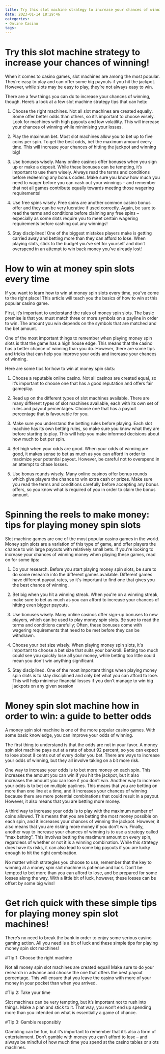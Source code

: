 ```yaml
---
title: Try this slot machine strategy to increase your chances of winning!
date: 2023-01-14 18:29:46
categories:
- Online Casino
tags:
---
```



#  Try this slot machine strategy to increase your chances of winning!

When it comes to casino games, slot machines are among the most popular. They’re easy to play and can offer some big payouts if you hit the jackpot. However, while slots may be easy to play, they’re not always easy to win.

There are a few things you can do to increase your chances of winning, though. Here’s a look at a few slot machine strategy tips that can help:

1. Choose the right machines. Not all slot machines are created equally. Some offer better odds than others, so it’s important to choose wisely. Look for machines with high payouts and low volatility. This will increase your chances of winning while minimising your losses.

2. Play the maximum bet. Most slot machines allow you to bet up to five coins per spin. To get the best odds, bet the maximum amount every time. This will increase your chances of hitting the jackpot and winning big!

3. Use bonuses wisely. Many online casinos offer bonuses when you sign up or make a deposit. While these bonuses can be tempting, it’s important to use them wisely. Always read the terms and conditions before redeeming any bonus codes. Make sure you know how much you need to wager before you can cash out your winnings – and remember that not all games contribute equally towards meeting those wagering requirements!

4. Use free spins wisely. Free spins are another common casino bonus offer and they can be very lucrative if used correctly. Again, be sure to read the terms and conditions before claiming any free spins – especially as some slots require you to meet certain wagering requirements before cashing out any winnings!

5. Stay disciplined! One of the biggest mistakes players make is getting carried away and betting more than they can afford to lose. When playing slots, stick to the budget you’ve set for yourself and don’t overspend in an attempt to win back money you’ve already lost!

#  How to win at money spin slots every time 

If you want to learn how to win at money spin slots every time, you’ve come to the right place! This article will teach you the basics of how to win at this popular casino game.

First, it’s important to understand the rules of money spin slots. The basic premise is that you must match three or more symbols on a payline in order to win. The amount you win depends on the symbols that are matched and the bet amount.

One of the most important things to remember when playing money spin slots is that the game has a high house edge. This means that the casino has a better chance of winning than you do. However, there are some tips and tricks that can help you improve your odds and increase your chances of winning.

Here are some tips for how to win at money spin slots:

1. Choose a reputable online casino. Not all casinos are created equal, so it’s important to choose one that has a good reputation and offers fair gameplay.

2. Read up on the different types of slot machines available. There are many different types of slot machines available, each with its own set of rules and payout percentages. Choose one that has a payout percentage that is favourable for you.

3. Make sure you understand the betting rules before playing. Each slot machine has its own betting rules, so make sure you know what they are before starting to play. This will help you make informed decisions about how much to bet per spin.

4. Bet high when your odds are good. When your odds of winning are good, it makes sense to bet as much as you can afford in order to maximize your potential payout. However, be careful not to overspend in an attempt to chase losses.

5. Use bonus rounds wisely. Many online casinos offer bonus rounds which give players the chance to win extra cash or prizes. Make sure you read the terms and conditions carefully before accepting any bonus offers, so you know what is required of you in order to claim the bonus amount.

#  Spinning the reels to make money: tips for playing money spin slots 

Slot machine games are one of the most popular casino games in the world. Money spin slots are a variation of this type of game, and offer players the chance to win large payouts with relatively small bets. If you're looking to increase your chances of winning money when playing these games, read on for some tips:

1. Do your research. Before you start playing money spin slots, be sure to do some research into the different games available. Different games have different payout rates, so it's important to find one that gives you the best chance of winning.

2. Bet big when you hit a winning streak. When you're on a winning streak, make sure to bet as much as you can afford to increase your chances of hitting even bigger payouts.

3. Use bonuses wisely. Many online casinos offer sign-up bonuses to new players, which can be used to play money spin slots. Be sure to read the terms and conditions carefully; Often, these bonuses come with wagering requirements that need to be met before they can be withdrawn.

4. Choose your bet size wisely. When playing money spin slots, it's important to choose a bet size that suits your bankroll. Betting too much could see you quickly lose all your money, while betting too little could mean you don't win anything significant.

5. Stay disciplined. One of the most important things when playing money spin slots is to stay disciplined and only bet what you can afford to lose. This will help minimise financial losses if you don't manage to win big jackpots on any given session

#  Money spin slot machine how in order to win: a guide to better odds 

A money spin slot machine is one of the more popular casino games. With some basic knowledge, you can improve your odds of winning. 

The first thing to understand is that the odds are not in your favor. A money spin slot machine pays out at a rate of about 92 percent, so you can expect to lose about 8 cents out of every dollar you bet. There are ways to increase your odds of winning, but they all involve taking on a bit more risk. 

One way to increase your odds is to bet more money on each spin. This increases the amount you can win if you hit the jackpot, but it also increases the amount you can lose if you don’t win. Another way to increase your odds is to bet on multiple paylines. This means that you are betting on more than one line at a time, and it increases your chances of winning because there are more potential combinations that could result in a payout. However, it also means that you are betting more money. 

A third way to increase your odds is to play with the maximum number of coins allowed. This means that you are betting the most money possible on each spin, and it increases your chances of winning the jackpot. However, it also means that you are risking more money if you don’t win. Finally, another way to increase your chances of winning is to use a strategy called “max betting”. This involves betting the maximum amount on every spin, regardless of whether or not it is a winning combination. While this strategy does have its risks, it can also lead to some big payouts if you are lucky enough to hit the right combination. 

No matter which strategies you choose to use, remember that the key to winning at a money spin slot machine is patience and luck. Don’t be tempted to bet more than you can afford to lose, and be prepared for some losses along the way. With a little bit of luck, however, these losses can be offset by some big wins!

#  Get rich quick with these simple tips for playing money spin slot machines!

There’s no need to break the bank in order to enjoy some serious casino gaming action. All you need is a bit of luck and these simple tips for playing money spin slot machines!

#Tip 1: Choose the right machine

Not all money spin slot machines are created equal! Make sure to do your research in advance and choose the one that offers the best payout percentage. This will ensure that you leave the casino with more of your money in your pocket than when you arrived.

#Tip 2: Take your time

Slot machines can be very tempting, but it’s important not to rush into things. Make a plan and stick to it. That way, you won’t end up spending more than you intended on what is essentially a game of chance.

#Tip 3: Gamble responsibly

Gambling can be fun, but it’s important to remember that it’s also a form of entertainment. Don’t gamble with money you can’t afford to lose – and always be mindful of how much time you spend at the casino tables or slots machines.